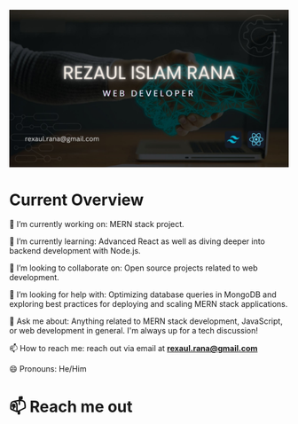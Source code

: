 [![Rezaul Islam Rana](https://raw.githubusercontent.com/rexaulrana/rexaulrana/main/images/cover.jpg "Rana")](https://www.linkedin.com/in/rexaul-rana)

# Current Overview

🔭 I’m currently working on: MERN stack project.

🌱 I’m currently learning: Advanced React as well as diving deeper into backend development with Node.js.

👯 I’m looking to collaborate on: Open source projects related to web development.

🤔 I’m looking for help with: Optimizing database queries in MongoDB and exploring best practices for deploying and scaling MERN stack applications.

💬 Ask me about: Anything related to MERN stack development, JavaScript, or web development in general. I'm always up for a tech discussion!

📫 How to reach me: reach out via email at **rexaul.rana@gmail.com**

😄 Pronouns: He/Him

# 📫 Reach me out
